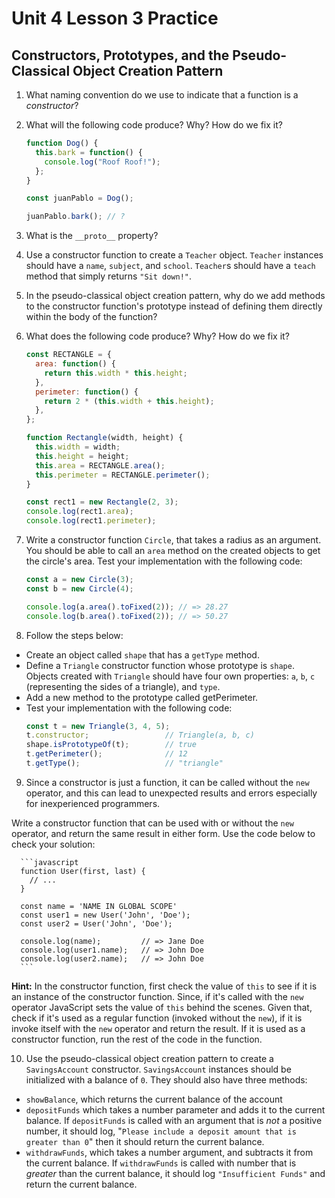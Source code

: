 # Unit 4 Lesson 3 Practice
## Constructors, Prototypes, and the Pseudo-Classical Object Creation Pattern


1. What naming convention do we use to indicate that a function is a _constructor_?

2. What will the following code produce? Why? How do we fix it?

      ```javascript
      function Dog() {
        this.bark = function() {
          console.log("Roof Roof!");
        };
      }

      const juanPablo = Dog();

      juanPablo.bark(); // ?
      ```

3. What is the `__proto__` property?

4. Use a constructor function to create a `Teacher` object. `Teacher` instances should have a `name`, `subject`, and `school`. `Teacher`s should have a `teach` method that simply returns `"Sit down!"`.

5. In the pseudo-classical object creation pattern, why do we add methods to the constructor function's prototype instead of defining them directly within the body of the function?

6. What does the following code produce? Why? How do we fix it?
      ```javascript
      const RECTANGLE = {
        area: function() {
          return this.width * this.height;
        },
        perimeter: function() {
          return 2 * (this.width + this.height);
        },
      };

      function Rectangle(width, height) {
        this.width = width;
        this.height = height;
        this.area = RECTANGLE.area();
        this.perimeter = RECTANGLE.perimeter();
      }

      const rect1 = new Rectangle(2, 3);
      console.log(rect1.area);
      console.log(rect1.perimeter);
      ```

7. Write a constructor function `Circle`, that takes a radius as an argument. You should be able to call an `area` method on the created objects to get the circle's area. Test your implementation with the following code:
      ```javascript
      const a = new Circle(3);
      const b = new Circle(4);

      console.log(a.area().toFixed(2)); // => 28.27
      console.log(b.area().toFixed(2)); // => 50.27
      ```

8. Follow the steps below:

  * Create an object called `shape` that has a `getType` method.
  * Define a `Triangle` constructor function whose prototype is `shape`. Objects created with `Triangle` should have four own properties: `a`, `b`, `c` (representing the sides of a triangle), and `type`.
  * Add a new method to the prototype called getPerimeter.
  * Test your implementation with the following code:
      ```javascript
      const t = new Triangle(3, 4, 5);
      t.constructor;                 // Triangle(a, b, c)
      shape.isPrototypeOf(t);        // true
      t.getPerimeter();              // 12
      t.getType();                   // "triangle"
      ```

9. Since a constructor is just a function, it can be called without the `new` operator, and this can lead to unexpected results and errors especially for inexperienced programmers.

  Write a constructor function that can be used with or without the `new` operator, and return the same result in either form. Use the code below to check your solution:

      ```javascript
      function User(first, last) {
        // ...
      }

      const name = 'NAME IN GLOBAL SCOPE'
      const user1 = new User('John', 'Doe'); 
      const user2 = User('John', 'Doe');

      console.log(name);         // => Jane Doe
      console.log(user1.name);   // => John Doe
      console.log(user2.name);   // => John Doe
      ```
  **Hint:** In the constructor function, first check the value of `this` to see if it is an instance of the constructor function. Since, if it's called with the `new` operator JavaScript sets the value of `this` behind the scenes. Given that, check if it's used as a regular function (invoked without the `new`), if it is invoke itself with the `new` operator and return the result. If it is used as a constructor function, run the rest of the code in the function.
      
10. Use the pseudo-classical object creation pattern to create a `SavingsAccount` constructor. `SavingsAccount` instances should be initialized with a balance of `0`. They should also have three methods:
  * `showBalance`, which returns the current balance of the account
  * `depositFunds` which takes a number parameter and adds it to the current balance. If `depositFunds` is called with an argument that is _not_ a positive number, it should log, "`Please include a deposit amount that is greater than 0`" then it should return the current balance.
  * `withdrawFunds`, which takes a number argument, and subtracts it from the current balance. If `withdrawFunds` is called with number that is _greater_ than the current balance, it should log `"Insufficient Funds"` and return the current balance. 
